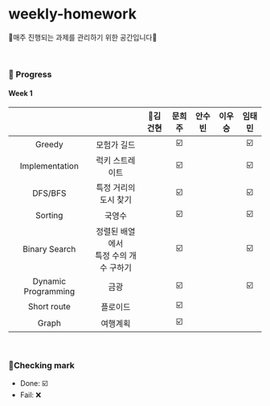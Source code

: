 # weekly-homework
🍒매주 진행되는 과제를 관리하기 위한 공간입니다🍒

<br>


### 🍒 Progress

#### Week 1
|              |             | 👑김건현    | 문희주        | 안수빈       | 이우승       | 임태민        |
| :------:  | :------: |  :-------: |  :-------: | :-------:  | :-------:  | :-------:  |
| Greedy               | 모험가 길드                          |              |             ☑️ |           |              |         ☑️ |
| Implementation       | 럭키 스트레이트                      |              |             ☑️ |           |              |         ☑️ |
| DFS/BFS              | 특정 거리의 도시 찾기                |              |             ☑️ |           |              |         ☑️ |
| Sorting              | 국영수                              |              |             ☑️ |           |              |         ☑️ |
| Binary Search        | 정렬된 배열에서 <br>특정 수의 개수 구하기        |              |             ☑️ |           |              |         ☑️ |
| Dynamic Programming  | 금광                                |              |             ☑️ |           |              |         ☑️ |
| Short route          | 플로이드                            |              |            ☑️ |           |              |          |
| Graph                | 여행계획                            |              |             ☑️ |           |              |          |



<br>

### 🍒Checking mark
* Done: ☑️ <br>
* Fail: ❌ <br>
